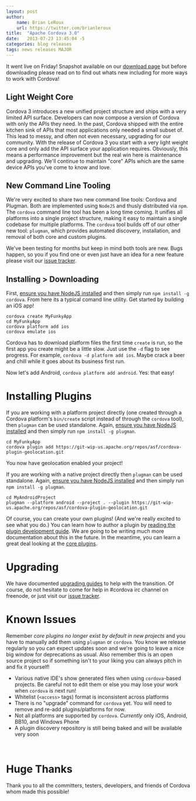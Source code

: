 ```yaml
---
layout: post
author:
    name: Brian LeRoux
    url: https://twitter.com/brianleroux
title:  "Apache Cordova 3.0"
date:   2013-07-23 13:45:04 -5
categories: blog releases
tags: news releases MAJOR
---
```


It went live on Friday! Snapshot available on our [download page](https://www.apache.org/dist/cordova/) but before downloading please read on to find out whats new including for more ways to work with Cordova!
<!--more-->

## Light Weight Core

Cordova 3 introduces a new unified project structure and ships with a very limited API surface. Developers can now compose a version of Cordova with only the APIs they need. In the past, Cordova shipped with the entire kitchen sink of APIs that most applications only needed a small subset of. This lead to messy, and often not even necessary, upgrading for our community. With the release of Cordova 3 you start with a very light weight core and only add the API surface your application requires. Obviously, this means a performance improvement but the real win here is maintenance and upgrading. We'll continue to maintain "core" APIs which are the same device APIs you've come to know and love.

## New Command Line Tooling

We're very excited to share two new command line tools: Cordova and Plugman. Both are implemented using `NodeJS` and thusly distributed via `npm`. The `cordova` command line tool has been a long time coming. It unifies all platforms into a single project structure, making it easy to maintain a single codebase for multiple platforms. The `cordova` tool builds off of our other new tool: `plugman`, which provides automated discovery, installation, and removal of both core and custom plugins.

We've been testing for months but keep in mind both tools are new. Bugs happen, so you if you find one or even just have an idea for a new feature please visit our [issue tracker](http://issues.cordova.io
).

## Installing > Downloading

First, [ensure you have NodeJS installed](http://nodejs.org) and then simply run `npm install -g cordova`. From here its a typical comand line utility. Get started by building an iOS app!

    cordova create MyFunkyApp
    cd MyFunkyApp
    cordova platform add ios
    cordova emulate ios

Cordova has to download platform files the first time `create` is run, so the first app you create might be a little slow. Just use the `-d` flag to see progress. For example, `cordova -d platform add ios`. Maybe crack a beer and chill while it goes about its business first run.

Now let's add Android, `cordova platform add android`. Yes: that easy!

# Installing Plugins

If you are working with a platform project directly (one created through a Cordova platform's `bin/create` script instead of through the `cordova` tool), then `plugman` can be used standalone. Again, [ensure you have NodeJS installed](http://nodejs.org) and then simply run `npm install -g plugman`.

    cd MyFunkyApp
    cordova plugin add https://git-wip-us.apache.org/repos/asf/cordova-plugin-geolocation.git

You now have geolocation enabled your project!

If you are working with a native project directly then `plugman` can be used standalone. Again, [ensure you have NodeJS installed](http://nodejs.org) and then simply run `npm install -g plugman`.

    cd MyAndroidProject
    plugman --platform android --project . --plugin https://git-wip-us.apache.org/repos/asf/cordova-plugin-geolocation.git

Of course, you can create your own plugins! (And we're really excited to see what you do.) You can learn how to author a plugin by [reading the plugin development guide](http://cordova.apache.org/docs/en/3.0.0/guide_hybrid_plugins_index.md.html#Plugin%20Development%20Guide). We are going to be writing much more documentation about this in the future. In the meantime, you can learn a great deal looking at the [core plugins](https://git-wip-us.apache.org/repos/asf?s=cordova-plugin).

# Upgrading

We have documented [upgrading guides](http://cordova.apache.org/docs/en/3.0.0/guide_upgrading_index.md.html) to help with the transition. Of course, do not hesitate to come for help in #cordova irc channel on freenode, or just visit our [issue tracker](http://issues.cordova.io).

# Known Issues

Remember *core plugins no longer exist by default in new projects* and you have to manually add them using `plugman` or `cordova`. You know we release regularly so you can expect updates soon and we're going to leave a nice big window for deprecations as usual. Also remember this is an open source project so if something isn't to your liking you can always pitch in and fix it yourself!

- Various native IDE's show generated files when using `cordova`-based projects. Be careful not to edit them or else you may lose your work when `cordova` is next run!
- Whitelist (`<access>` tags) format is inconsistent across platforms
- There is no "upgrade" command for `cordova` yet. You will need to remove and re-add plugins/platforms for now.
- Not all platforms are supported by `cordova`. *Currently* only iOS, Android, BB10, and Windows Phone
- A plugin discovery repository is still being baked and will be available very soon

<br>

# Huge Thanks

Thank you to all the committers, testers, developers, and friends of Cordova whom made this possible!
